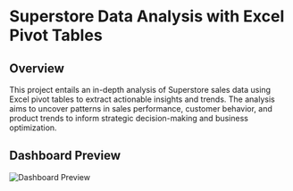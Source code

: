 # Superstore Data Analysis with Excel Pivot Tables

## Overview

This project entails an in-depth analysis of Superstore sales data using Excel pivot tables to extract actionable insights and trends. The analysis aims to uncover patterns in sales performance, customer behavior, and product trends to inform strategic decision-making and business optimization.

## Dashboard Preview
![Dashboard Preview](https://drive.google.com/uc?export=view&id=1Br5aag1ZUMA1L1V_B_aDYKWD63Z-SGfu)








